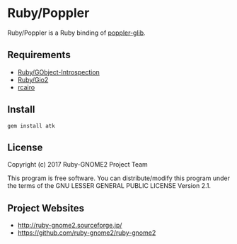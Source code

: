 # Ruby/Poppler

Ruby/Poppler is a Ruby binding of [poppler-glib](https://developer.gnome.org/poppler/).

## Requirements

* [Ruby/GObject-Introspection](https://github.com/ruby-gnome2/ruby-gnome2)
* [Ruby/Gio2](https://github.com/ruby-gnome2/ruby-gnome2)
* [rcairo](https://github.com/rcairo/rcairo)

## Install

    gem install atk

## License

Copyright (c) 2017 Ruby-GNOME2 Project Team

This program is free software. You can distribute/modify this program
under the terms of the GNU LESSER GENERAL PUBLIC LICENSE Version 2.1.

## Project Websites

*   http://ruby-gnome2.sourceforge.jp/
*   https://github.com/ruby-gnome2/ruby-gnome2
